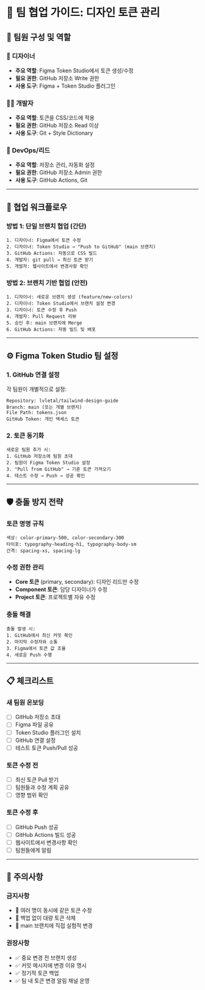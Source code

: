 # 🤝 팀 협업 가이드: 디자인 토큰 관리

## 👥 팀원 구성 및 역할

### 🎨 **디자이너**
- **주요 역할**: Figma Token Studio에서 토큰 생성/수정
- **필요 권한**: GitHub 저장소 Write 권한
- **사용 도구**: Figma + Token Studio 플러그인

### 👨‍💻 **개발자**
- **주요 역할**: 토큰을 CSS/코드에 적용
- **필요 권한**: GitHub 저장소 Read 이상
- **사용 도구**: Git + Style Dictionary

### 🔧 **DevOps/리드**
- **주요 역할**: 저장소 관리, 자동화 설정
- **필요 권한**: GitHub 저장소 Admin 권한
- **사용 도구**: GitHub Actions, Git

---

## 🔄 협업 워크플로우

### **방법 1: 단일 브랜치 협업 (간단)**
```
1. 디자이너: Figma에서 토큰 수정
2. 디자이너: Token Studio → "Push to GitHub" (main 브랜치)
3. GitHub Actions: 자동으로 CSS 빌드
4. 개발자: git pull → 최신 토큰 받기
5. 개발자: 웹사이트에서 변경사항 확인
```

### **방법 2: 브랜치 기반 협업 (안전)**
```
1. 디자이너: 새로운 브랜치 생성 (feature/new-colors)
2. 디자이너: Token Studio에서 브랜치 설정 변경
3. 디자이너: 토큰 수정 후 Push
4. 개발자: Pull Request 리뷰
5. 승인 후: main 브랜치에 Merge
6. GitHub Actions: 자동 빌드 및 배포
```

---

## ⚙️ Figma Token Studio 팀 설정

### **1. GitHub 연결 설정**
각 팀원이 개별적으로 설정:
```
Repository: lvletal/tailwind-design-guide
Branch: main (또는 개별 브랜치)
File Path: tokens.json
GitHub Token: 개인 액세스 토큰
```

### **2. 토큰 동기화**
```
새로운 팀원 추가 시:
1. GitHub 저장소에 팀원 초대
2. 팀원이 Figma Token Studio 설정
3. "Pull from GitHub" → 기존 토큰 가져오기
4. 테스트 수정 → Push → 성공 확인
```

---

## 🛡️ 충돌 방지 전략

### **토큰 명명 규칙**
```
색상: color-primary-500, color-secondary-300
타이포: typography-heading-h1, typography-body-sm  
간격: spacing-xs, spacing-lg
```

### **수정 권한 관리**
- **Core 토큰** (primary, secondary): 디자인 리드만 수정
- **Component 토큰**: 담당 디자이너가 수정
- **Project 토큰**: 프로젝트별 자유 수정

### **충돌 해결**
```
충돌 발생 시:
1. GitHub에서 최신 커밋 확인
2. 마지막 수정자와 소통
3. Figma에서 토큰 값 조율
4. 새로운 Push 수행
```

---

## 📋 체크리스트

### **새 팀원 온보딩**
- [ ] GitHub 저장소 초대
- [ ] Figma 파일 공유
- [ ] Token Studio 플러그인 설치
- [ ] GitHub 연결 설정
- [ ] 테스트 토큰 Push/Pull 성공

### **토큰 수정 전**
- [ ] 최신 토큰 Pull 받기
- [ ] 팀원들과 수정 계획 공유
- [ ] 영향 범위 확인

### **토큰 수정 후**
- [ ] GitHub Push 성공
- [ ] GitHub Actions 빌드 성공
- [ ] 웹사이트에서 변경사항 확인
- [ ] 팀원들에게 알림

---

## 🚨 주의사항

### **금지사항**
- 🚫 여러 명이 동시에 같은 토큰 수정
- 🚫 백업 없이 대량 토큰 삭제
- 🚫 main 브랜치에 직접 실험적 변경

### **권장사항**
- ✅ 중요 변경 전 브랜치 생성
- ✅ 커밋 메시지에 변경 이유 명시
- ✅ 정기적 토큰 백업
- ✅ 팀 내 토큰 변경 알림 채널 운영 